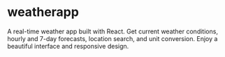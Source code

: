 # weatherapp
A real-time weather app built with React. Get current weather conditions, hourly and 7-day forecasts, location search, and unit conversion. Enjoy a beautiful interface and responsive design.
